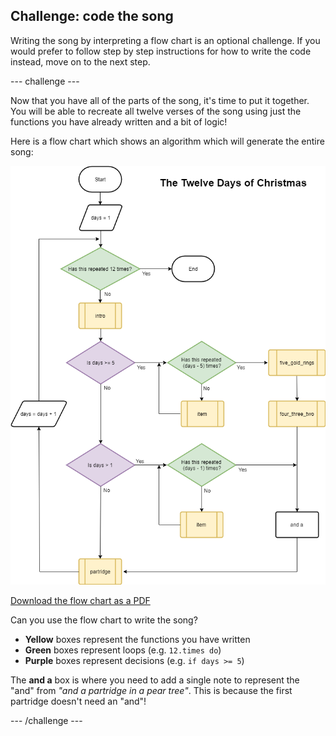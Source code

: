 ## Challenge: code the song

Writing the song by interpreting a flow chart is an optional challenge. If you would prefer to follow step by step instructions for how to write the code instead, move on to the next step. 

--- challenge ---

Now that you have all of the parts of the song, it's time to put it together. You will be able to recreate all twelve verses of the song using just the functions you have already written and a bit of logic!

Here is a flow chart which shows an algorithm which will generate the entire song:

![Flow chart](images/flowchart.png)

[Download the flow chart as a PDF](resources/flowchart.pdf)

Can you use the flow chart to write the song?

- **Yellow** boxes represent the functions you have written
- **Green** boxes represent loops (e.g. `12.times do`)
- **Purple** boxes represent decisions (e.g. `if days >= 5`)

The **and a** box is where you need to add a single note to represent the "and" from _"and a partridge in a pear tree"_. This is because the first partridge doesn't need an "and"!

--- /challenge ---
